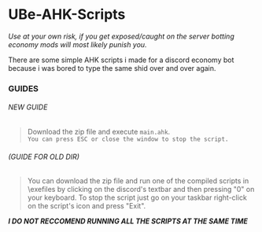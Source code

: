 # UBe-AHK-Scripts

_Use at your own risk, if you get exposed/caught on the server botting economy mods will most likely punish you._

There are some simple AHK scripts i made for a discord economy bot because i was bored to type the same shid over and over again.

### GUIDES

###### NEW GUIDE

> Download the zip file and execute ``main.ahk``.<br>
``You can press ESC or close the window to stop the script.``

###### (GUIDE FOR OLD DIR)

>You can download the zip file and run one of the compiled scripts in \exefiles by clicking on the discord's textbar and then pressing "0" on your keyboard.
To stop the script just go on your taskbar right-click on the script's icon and press "Exit".

***I DO NOT RECCOMEND RUNNING ALL THE SCRIPTS AT THE SAME TIME***
